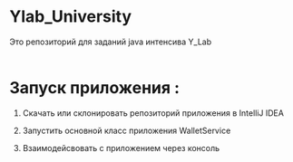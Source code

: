 # Ylab_University
Это репозиторий для заданий java интенсива Y_Lab
<br>
<br>
# Запуск приложения :

1. Скачать или склонировать репозиторий приложения в IntelliJ IDEA

2. Запустить основной класс приложения WalletService
3. Взаимодейсвовать с приложением через консоль

